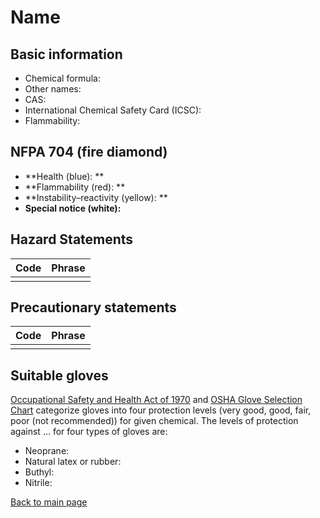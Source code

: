 # Name

## Basic information

- Chemical formula: 
- Other names: 
- CAS: 
- International Chemical Safety Card (ICSC): 
- Flammability: 

## NFPA 704 (fire diamond)

- **Health (blue): **
- **Flammability (red): **
- **Instability–reactivity (yellow): **
- **Special notice (white):**

## Hazard Statements

| Code | Phrase |
| ---- | ------ |
|      |        |

## Precautionary statements

| Code  | Phrase |
| ----- | ------ |
|       |        |

## Suitable gloves

[Occupational Safety and Health Act of 1970](https://www.osha.gov/sites/default/files/publications/osha3151.pdf) and [OSHA Glove Selection Chart](https://safety.fsu.edu/safety_manual/OSHA%20Glove%20Selection%20Chart.pdf) categorize gloves into four protection levels (very good, good, fair, poor (not recommended)) for given chemical. The levels of protection against ... for four types of gloves are:

- Neoprane: 
- Natural latex or rubber: 
- Buthyl: 
- Nitrile: 

[Back to main page](https://github.com/Global-Health-Engineering/wet-lab-chemicals)
